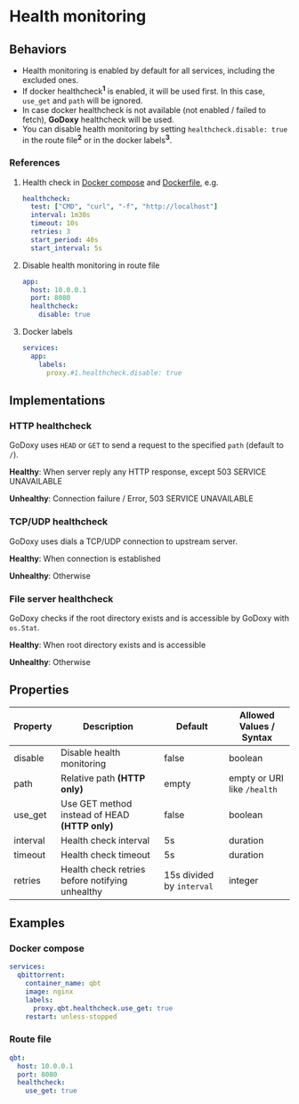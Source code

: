 # Health monitoring

## Behaviors

- Health monitoring is enabled by default for all services, including the excluded ones.
- If docker healthcheck<sup style="font-weight: bold;">1</sup> is enabled, it will be used first. In this case, `use_get` and `path` will be ignored.
- In case docker healthcheck is not available (not enabled / failed to fetch), **GoDoxy** healthcheck will be used.
- You can disable health monitoring by setting `healthcheck.disable: true` in the route file<sup style="font-weight: bold;">2</sup> or in the docker labels<sup style="font-weight: bold;">3</sup>.

### References

1. Health check in [Docker compose](https://docs.docker.com/reference/compose-file/services/#healthcheck) and [Dockerfile](https://docs.docker.com/engine/reference/builder/#healthcheck), e.g.

   ```yaml
   healthcheck:
     test: ["CMD", "curl", "-f", "http://localhost"]
     interval: 1m30s
     timeout: 10s
     retries: 3
     start_period: 40s
     start_interval: 5s
   ```

2. Disable health monitoring in route file

   ```yaml
   app:
     host: 10.0.0.1
     port: 8080
     healthcheck:
       disable: true
   ```

3. Docker labels

   ```yaml
   services:
     app:
       labels:
         proxy.#1.healthcheck.disable: true
   ```

## Implementations

### HTTP healthcheck

GoDoxy uses `HEAD` or `GET` to send a request to the specified `path` (default to `/`).

**Healthy**: When server reply any HTTP response, except 503 SERVICE UNAVAILABLE

**Unhealthy**: Connection failure / Error, 503 SERVICE UNAVAILABLE

### TCP/UDP healthcheck

GoDoxy uses dials a TCP/UDP connection to upstream server.

**Healthy**: When connection is established

**Unhealthy**: Otherwise

### File server healthcheck

GoDoxy checks if the root directory exists and is accessible by GoDoxy with `os.Stat`.

**Healthy**: When root directory exists and is accessible

**Unhealthy**: Otherwise

## Properties

| Property | Description                                     | Default                   | Allowed Values / Syntax     |
| -------- | ----------------------------------------------- | ------------------------- | --------------------------- |
| disable  | Disable health monitoring                       | false                     | boolean                     |
| path     | Relative path **(HTTP only)**                   | empty                     | empty or URI like `/health` |
| use_get  | Use GET method instead of HEAD **(HTTP only)**  | false                     | boolean                     |
| interval | Health check interval                           | 5s                        | duration                    |
| timeout  | Health check timeout                            | 5s                        | duration                    |
| retries  | Health check retries before notifying unhealthy | 15s divided by `interval` | integer                     |

## Examples

### Docker compose

```yaml
services:
  qbittorrent:
    container_name: qbt
    image: nginx
    labels:
      proxy.qbt.healthcheck.use_get: true
    restart: unless-stopped
```

### Route file

```yaml
qbt:
  host: 10.0.0.1
  port: 8080
  healthcheck:
    use_get: true
```
